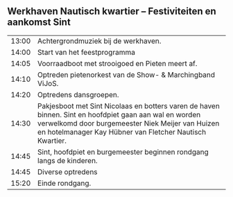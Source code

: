 ## Werkhaven Nautisch kwartier – Festiviteiten en aankomst Sint

|         |                                                                                                       |
|---------|-------------------------------------------------------------------------------------------------------|
| 13:00   | Achtergrondmuziek bij de werkhaven.                                                                   |
| 14:00   | Start van het feestprogramma                                                                          |
| 14:05   | Voorraadboot met strooigoed en Pieten meert af.                                                       |
| 14:10   | Optreden pietenorkest van de Show- & Marchingband ViJoS.                                              |
| 14:20   | Optredens dansgroepen.                                                                                |
| 14:30   | Pakjesboot met Sint Nicolaas en botters varen de haven binnen. Sint en hoofdpiet gaan aan wal en worden verwelkomd door burgemeester Niek Meijer van Huizen en hotelmanager Kay Hübner van Fletcher Nautisch Kwartier.                    |
| 14:45   | Sint, hoofdpiet en burgemeester beginnen rondgang langs de kinderen.                                  |
| 14:45   | Diverse optredens                                                                                     |
| 15:20   | Einde rondgang.                                                                                       |
